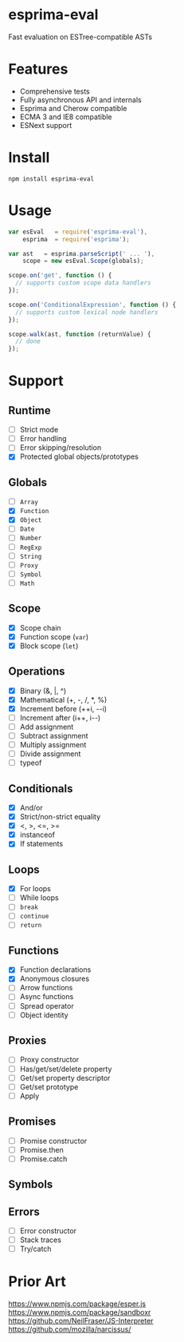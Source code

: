 # esprima-eval

Fast evaluation on ESTree-compatible ASTs

# Features

 * Comprehensive tests
 * Fully asynchronous API and internals
 * Esprima and Cherow compatible
 * ECMA 3 and IE8 compatible
 * ESNext support

# Install

`npm install esprima-eval`

# Usage

```javascript
var esEval   = require('esprima-eval'),
    esprima  = require('esprima');

var ast   = esprima.parseScript(' ... '),
    scope = new esEval.Scope(globals);

scope.on('get', function () {
  // supports custom scope data handlers
});

scope.on('ConditionalExpression', function () {
  // supports custom lexical node handlers
});

scope.walk(ast, function (returnValue) {
  // done
});
```

# Support

## Runtime

  - [ ] Strict mode
  - [ ] Error handling
  - [ ] Error skipping/resolution
  - [x] Protected global objects/prototypes

## Globals

  - [ ] `Array`
  - [x] `Function`
  - [x] `Object`
  - [ ] `Date`
  - [ ] `Number`
  - [ ] `RegExp`
  - [ ] `String`
  - [ ] `Proxy`
  - [ ] `Symbol`
  - [ ] `Math`

## Scope

  - [x] Scope chain
  - [x] Function scope (`var`)
  - [x] Block scope (`let`)

## Operations

  - [x] Binary (&, |, ^)
  - [x] Mathematical (+, -, /, *, %)
  - [x] Increment before (++i, --i)
  - [ ] Increment after (i++, i--)
  - [ ] Add assignment
  - [ ] Subtract assignment
  - [ ] Multiply assignment
  - [ ] Divide assignment
  - [ ] typeof

## Conditionals

  - [x] And/or
  - [x] Strict/non-strict equality
  - [x] <, >, <=, >=
  - [x] instanceof
  - [x] If statements

## Loops

  - [x] For loops
  - [ ] While loops
  - [ ] `break`
  - [ ] `continue`
  - [ ] `return`

## Functions

  - [x] Function declarations
  - [x] Anonymous closures
  - [ ] Arrow functions
  - [ ] Async functions
  - [ ] Spread operator
  - [ ] Object identity

## Proxies

  - [ ] Proxy constructor
  - [ ] Has/get/set/delete property
  - [ ] Get/set property descriptor
  - [ ] Get/set prototype
  - [ ] Apply

## Promises

  - [ ] Promise constructor
  - [ ] Promise.then
  - [ ] Promise.catch

## Symbols

## Errors

 - [ ] Error constructor
 - [ ] Stack traces
 - [ ] Try/catch

 # Prior Art

 https://www.npmjs.com/package/esper.js
 https://www.npmjs.com/package/sandboxr
 https://github.com/NeilFraser/JS-Interpreter
 https://github.com/mozilla/narcissus/
